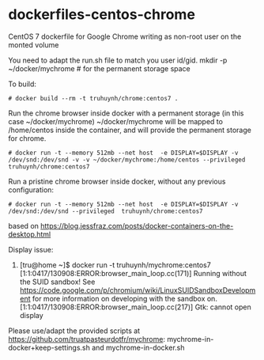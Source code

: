 dockerfiles-centos-chrome
=========================

CentOS 7 dockerfile for Google Chrome writing as non-root user on the monted volume

You need to adapt the run.sh file to match you user id/gid.
mkdir -p ~/docker/mychrome # for the permanent storage space

To build:

    # docker build --rm -t truhuynh/chrome:centos7 .

Run the chrome browser inside docker with a permanent storage (in this case ~/docker/mychrome)
~/docker/mychrome will be mapped to /home/centos inside the container, and will provide the permanent storage for chrome.

    # docker run -t --memory 512mb --net host  -e DISPLAY=$DISPLAY -v /dev/snd:/dev/snd -v -v ~/docker/mychrome:/home/centos --privileged  truhuynh/chrome:centos7 

Run a pristine chrome browser inside docker, without any previous configuration:

    # docker run -t --memory 512mb --net host  -e DISPLAY=$DISPLAY -v /dev/snd:/dev/snd --privileged  truhuynh/chrome:centos7 

based on https://blog.jessfraz.com/posts/docker-containers-on-the-desktop.html


Display issue: 
1) [tru@home ~]$ docker run -t truhuynh/mychrome:centos7
[1:1:0417/130908:ERROR:browser_main_loop.cc(171)] Running without the SUID sandbox! See https://code.google.com/p/chromium/wiki/LinuxSUIDSandboxDevelopment for more information on developing with the sandbox on.
[1:1:0417/130908:ERROR:browser_main_loop.cc(217)] Gtk: cannot open display

Please use/adapt the provided scripts at https://github.com/truatpasteurdotfr/mychrome:
mychrome-in-docker+keep-settings.sh and mychrome-in-docker.sh 


